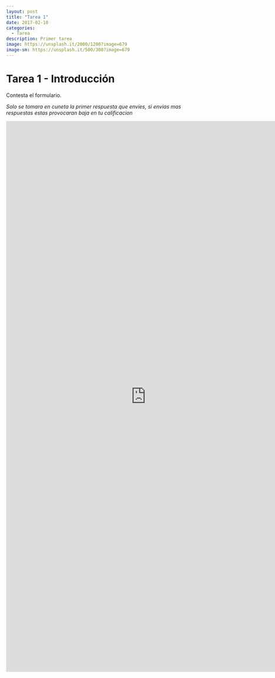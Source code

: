 ```yaml
---
layout: post
title: "Tarea 1"
date: 2017-02-10
categories:
  - Tarea
description: Primer tarea
image: https://unsplash.it/2000/1200?image=679
image-sm: https://unsplash.it/500/300?image=679
---
```


Tarea 1 - Introducción 
=============

Contesta el formulario.

*Solo se tomara en cuneta la primer respuesta que envies, si envias mas respuestas estas provocaran baja en tu calificacion*

<iframe src="https://docs.google.com/forms/d/e/1FAIpQLSfliwC1TTRtfjP6nYctPItV0h2KvZUZvwcgbI1GwMJLKHv5_g/viewform?embedded=true" width="760" height="1500" frameborder="0" marginheight="0" marginwidth="0">Cargando...</iframe>